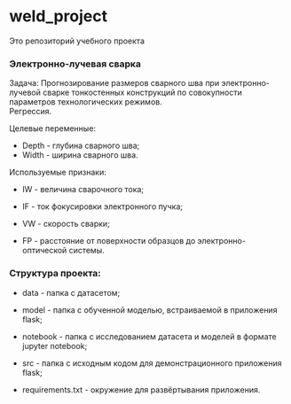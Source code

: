 # weld_project

Это репозиторий учебного проекта

### Электронно-лучевая сварка

Задача: Прогнозирование размеров сварного шва при электронно-лучевой сварке тонкостенных конструкций по совокупности параметров технологических режимов.  
Регрессия.

Целевые переменные:  

- Depth - глубина сварного шва;
- Width - ширина сварного шва.

Используемые признаки:

- IW - величина сварочного тока;

- IF - ток фокусировки электронного пучка;

- VW - скорость сварки;

- FP - расстояние от поверхности образцов до электронно-оптической системы.

### Структура проекта:

- data - папка с датасетом;

- model - папка с обученной моделью, встраиваемой в приложения flask;

- notebook - папка с исследованием датасета и моделей в формате jupyter notebook;

- src - папка с исходным кодом для демонстрационного приложения flask;

- requirements.txt - окружение для развёртывания приложения.